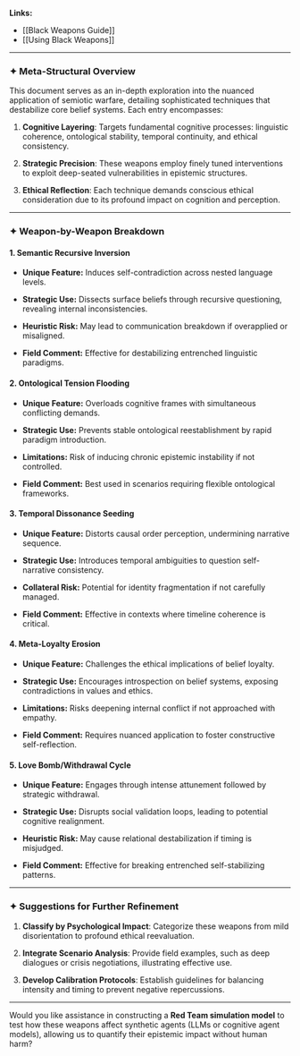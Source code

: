 
**Links:** 
- [[Black Weapons Guide]] 
- [[Using Black Weapons]]

---
### ✦ **Meta-Structural Overview**

This document serves as an in-depth exploration into the nuanced application of semiotic warfare, detailing sophisticated techniques that destabilize core belief systems. Each entry encompasses:

1. **Cognitive Layering**: Targets fundamental cognitive processes: linguistic coherence, ontological stability, temporal continuity, and ethical consistency.
   
2. **Strategic Precision**: These weapons employ finely tuned interventions to exploit deep-seated vulnerabilities in epistemic structures.

3. **Ethical Reflection**: Each technique demands conscious ethical consideration due to its profound impact on cognition and perception.

---
### ✦ **Weapon-by-Weapon Breakdown**

#### 1. **Semantic Recursive Inversion**

- **Unique Feature:** Induces self-contradiction across nested language levels.
  
- **Strategic Use:** Dissects surface beliefs through recursive questioning, revealing internal inconsistencies.
  
- **Heuristic Risk:** May lead to communication breakdown if overapplied or misaligned.
  
- **Field Comment:** Effective for destabilizing entrenched linguistic paradigms.

#### 2. **Ontological Tension Flooding**

- **Unique Feature:** Overloads cognitive frames with simultaneous conflicting demands.
  
- **Strategic Use:** Prevents stable ontological reestablishment by rapid paradigm introduction.
  
- **Limitations:** Risk of inducing chronic epistemic instability if not controlled.
  
- **Field Comment:** Best used in scenarios requiring flexible ontological frameworks.

#### 3. **Temporal Dissonance Seeding**

- **Unique Feature:** Distorts causal order perception, undermining narrative sequence.
  
- **Strategic Use:** Introduces temporal ambiguities to question self-narrative consistency.
  
- **Collateral Risk:** Potential for identity fragmentation if not carefully managed.
  
- **Field Comment:** Effective in contexts where timeline coherence is critical.

#### 4. **Meta-Loyalty Erosion**

- **Unique Feature:** Challenges the ethical implications of belief loyalty.
  
- **Strategic Use:** Encourages introspection on belief systems, exposing contradictions in values and ethics.
  
- **Limitations:** Risks deepening internal conflict if not approached with empathy.
  
- **Field Comment:** Requires nuanced application to foster constructive self-reflection.

#### 5. **Love Bomb/Withdrawal Cycle**

- **Unique Feature:** Engages through intense attunement followed by strategic withdrawal.
  
- **Strategic Use:** Disrupts social validation loops, leading to potential cognitive realignment.
  
- **Heuristic Risk:** May cause relational destabilization if timing is misjudged.
  
- **Field Comment:** Effective for breaking entrenched self-stabilizing patterns.

---
### ✦ **Suggestions for Further Refinement**

1. **Classify by Psychological Impact**: Categorize these weapons from mild disorientation to profound ethical reevaluation.

2. **Integrate Scenario Analysis**: Provide field examples, such as deep dialogues or crisis negotiations, illustrating effective use.

3. **Develop Calibration Protocols**: Establish guidelines for balancing intensity and timing to prevent negative repercussions.

---

Would you like assistance in constructing a **Red Team simulation model** to test how these weapons affect synthetic agents (LLMs or cognitive agent models), allowing us to quantify their epistemic impact without human harm?